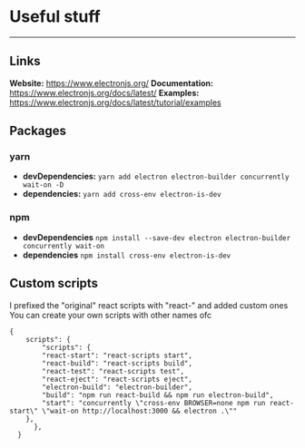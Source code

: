 # Useful stuff

---

## Links

**Website:** https://www.electronjs.org/
**Documentation:** https://www.electronjs.org/docs/latest/
**Examples:** https://www.electronjs.org/docs/latest/tutorial/examples

## Packages

### yarn

-   **devDependencies:** `yarn add electron electron-builder concurrently wait-on -D`
-   **dependencies:** `yarn add cross-env electron-is-dev`

### npm

-   **devDependencies** `npm install --save-dev electron electron-builder concurrently wait-on`
-   **dependencies** `npm install cross-env electron-is-dev`

## Custom scripts

I prefixed the "original" react scripts with "react-" and added custom ones
You can create your own scripts with other names ofc

```
{
    scripts": {
        "scripts": {
        "react-start": "react-scripts start",
        "react-build": "react-scripts build",
        "react-test": "react-scripts test",
        "react-eject": "react-scripts eject",
        "electron-build": "electron-builder",
        "build": "npm run react-build && npm run electron-build",
        "start": "concurrently \"cross-env BROWSER=none npm run react-start\" \"wait-on http://localhost:3000 && electron .\""
    },
      },
  }
```
